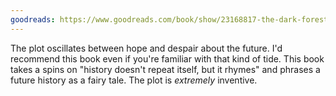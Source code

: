 ```yaml
---
goodreads: https://www.goodreads.com/book/show/23168817-the-dark-forest
---
```


The plot oscillates between hope and despair about the future.
I'd recommend this book even if you're familiar with that kind of tide.
This book takes a spins on "history doesn't repeat itself, but it rhymes" and phrases a future history as a fairy tale.
The plot is _extremely_ inventive.
